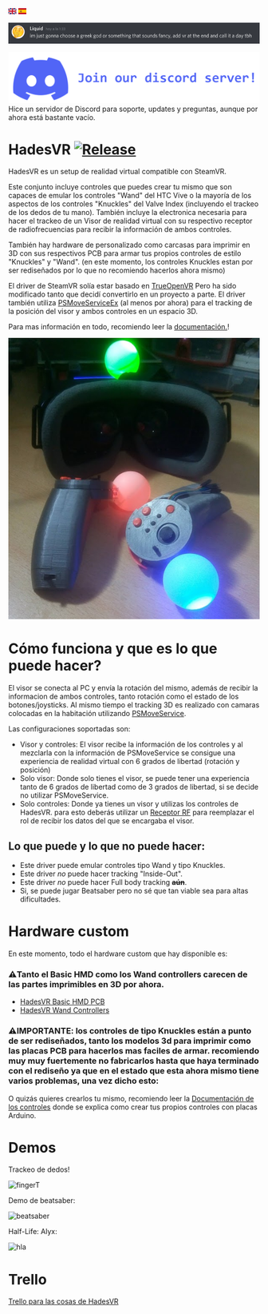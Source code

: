 [![EN](docs/img/ukflag.png)](README.md)
[![ES](docs/img/spainflag.png)](README_ES.md)

![name](docs/img/name.png)

[![Discord](docs/img/Discord.png)](https://discord.gg/h2SFGEbuRH)
Hice un servidor de Discord para soporte, updates y preguntas, aunque por ahora está bastante vacío. 

# HadesVR       [![Release](https://img.shields.io/github/v/release/HadesVR/HadesVR.svg)](../../releases/latest)
HadesVR es un setup de realidad virtual compatible con SteamVR. 

Este conjunto incluye controles que puedes crear tu mismo que son capaces de emular los controles "Wand" del HTC Vive o la mayoría de los aspectos de los controles "Knuckles" del Valve Index (incluyendo el trackeo de los dedos de tu mano). También incluye la electronica necesaria para hacer el trackeo de un Visor de realidad virtual con su respectivo receptor de radiofrecuencias para recibir la información de ambos controles. 

También hay hardware de personalizado como carcasas para imprimir en 3D con sus respectivos PCB para armar tus propios controles de estilo "Knuckles" y "Wand". (en este momento, los controles Knuckles estan por ser rediseñados por lo que no recomiendo hacerlos ahora mismo)

El driver de SteamVR solía estar basado en [TrueOpenVR](https://github.com/TrueOpenVR) Pero ha sido modificado tanto que decidí convertirlo en un proyecto a parte.
El driver también utiliza [PSMoveServiceEx](https://github.com/Timocop/PSMoveServiceEx) (al menos por ahora) para el tracking de la posición del visor y ambos controles en un espacio 3D.

Para mas información en todo, recomiendo leer la [documentación.](docs/DocsIndex.md)!

![1](docs/img/Headset.png)

# Cómo funciona y que es lo que puede hacer?

El visor se conecta al PC y envía la rotación del mismo, además de recibir la informacion de ambos controles, tanto rotación como el estado de los botones/joysticks. Al mismo tiempo el tracking 3D es realizado con camaras colocadas en la habitación utilizando [PSMoveService](https://github.com/psmoveservice/PSMoveService).

Las configuraciones soportadas son: 
* Visor y controles: El visor recibe la información de los controles y al mezclarla con la información de PSMoveService se consigue una experiencia de realidad virtual con 6 grados de libertad (rotación y posición)
* Solo visor: Donde solo tienes el visor, se puede tener una experiencia tanto de 6 grados de libertad como de 3 grados de libertad, si se decide no utilizar PSMoveService.
* Solo controles: Donde ya tienes un visor y utilizas los controles de HadesVR. para esto deberás utilizar un [Receptor RF](docs/RFReceiver.md) para reemplazar el rol de recibir los datos del que se encargaba el visor.

## Lo que puede y lo que no puede hacer:
* Este driver puede emular controles tipo Wand y tipo Knuckles.
* Este driver *no* puede hacer tracking "Inside-Out".
* Este driver *no* puede hacer Full body tracking ~~**aún**~~.
* Si, se puede jugar Beatsaber pero no sé que tan viable sea para altas dificultades.

# Hardware custom

En este momento, todo el hardware custom que hay disponible es:

### ⚠️Tanto el Basic HMD como los Wand controllers carecen de las partes imprimibles en 3D por ahora.
* [HadesVR Basic HMD PCB](https://github.com/HadesVR/Basic-HMD-PCB) 
* [HadesVR Wand Controllers](https://github.com/HadesVR/Wand-Controller)


### ⚠️IMPORTANTE: los controles de tipo Knuckles están a punto de ser rediseñados, tanto los modelos 3d para imprimir como las placas PCB para hacerlos mas faciles de armar. recomiendo muy muy fuertemente no fabricarlos hasta que haya terminado con el rediseño ya que en el estado que esta ahora mismo tiene varios problemas, una vez dicho esto:

O quizás quieres crearlos tu mismo, recomiendo leer la [Documentación de los controles](docs/DocsIndex.md#controllers) donde se explica como crear tus propios controles con placas Arduino.

# Demos

Trackeo de dedos!

![fingerT](docs/img/fingerT.gif)

Demo de beatsaber:

![beatsaber](docs/img/Beatsaber.gif)

Half-Life: Alyx:

![hla](docs/img/hla.gif)

# Trello
[Trello para las cosas de HadesVR](https://trello.com/b/4Ogw6SMk/hadesvr-stuff)